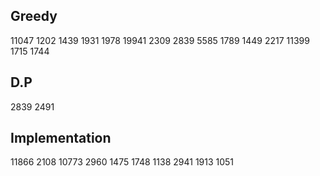 ## Greedy
11047 1202 1439 1931 1978 19941 2309 2839 5585 1789 1449 2217 11399 1715 1744

## D.P
2839 2491

## Implementation
11866 2108 10773 2960 1475 1748 1138 2941 1913 1051